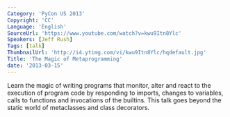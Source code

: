 ```yaml
---
Category: 'PyCon US 2013'
Copyright: 'CC'
Language: 'English'
SourceUrl: 'https://www.youtube.com/watch?v=kwu9Itn8Ylc'
Speakers: [Jeff Rush]
Tags: [talk]
ThumbnailUrl: 'http://i4.ytimg.com/vi/kwu9Itn8Ylc/hqdefault.jpg'
Title: 'The Magic of Metaprogramming'
date: '2013-03-15'
---
```

Learn the magic of writing programs that monitor, alter and react to the execution of program code by responding to imports, changes to variables, calls to functions and invocations of the builtins. This talk goes beyond the static world of metaclasses and class decorators.
